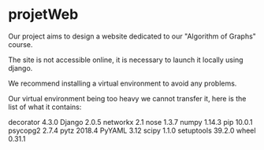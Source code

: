 # projetWeb

Our project aims to design a website dedicated to our "Algorithm of Graphs" course.

The site is not accessible online, it is necessary to launch it locally using django.

We recommend installing a virtual environment to avoid any problems.

Our virtual environment being too heavy we cannot transfer it, here is the list of what it contains:

decorator 4.3.0
Django 2.0.5
networkx 2.1
nose 1.3.7
numpy 1.14.3
pip 10.0.1
psycopg2 2.7.4
pytz 2018.4
PyYAML 3.12
scipy 1.1.0
setuptools 39.2.0
wheel 0.31.1
